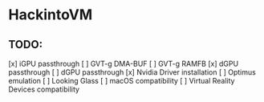 # HackintoVM

## TODO:
[x] iGPU passthrough
[ ] GVT-g DMA-BUF
[ ] GVT-g RAMFB
[x] dGPU passthrough
[ ] dGPU passthrough
[x] Nvidia Driver installation
[ ] Optimus emulation
[ ] Looking Glass
[ ] macOS compatibility
[ ] Virtual Reality Devices compatibility
